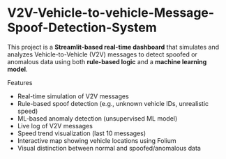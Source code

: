# V2V-Vehicle-to-vehicle-Message-Spoof-Detection-System

This project is a **Streamlit-based real-time dashboard** that simulates and analyzes Vehicle-to-Vehicle (V2V) messages to detect spoofed or anomalous data using both **rule-based logic** and a **machine learning model**.

Features

- Real-time simulation of V2V messages
- Rule-based spoof detection (e.g., unknown vehicle IDs, unrealistic speed)
- ML-based anomaly detection (unsupervised ML model)
- Live log of V2V messages
- Speed trend visualization (last 10 messages)
- Interactive map showing vehicle locations using Folium
- Visual distinction between normal and spoofed/anomalous data

  
